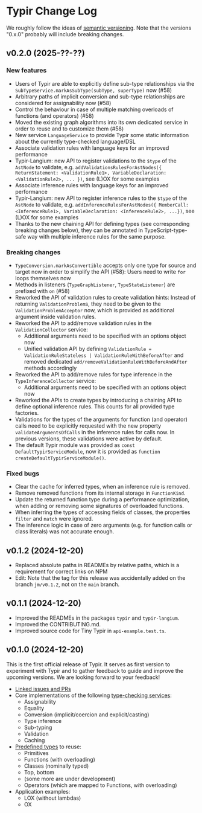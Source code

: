 # Typir Change Log

We roughly follow the ideas of [semantic versioning](https://semver.org/).
Note that the versions "0.x.0" probably will include breaking changes.


## v0.2.0 (2025-??-??)

### New features

- Users of Typir are able to explicitly define sub-type relationships via the `SubTypeService.markAsSubType(subType, superType)` now (#58)
- Arbitrary paths of implicit conversion and sub-type relationships are considered for assignability now (#58)
- Control the behaviour in case of multiple matching overloads of functions (and operators) (#58)
- Moved the existing graph algorithms into its own dedicated service in order to reuse and to customize them (#58)
- New service `LanguageService` to provide Typir some static information about the currently type-checked language/DSL
- Associate validation rules with language keys for an improved performance
- Typir-Langium: new API to register validations to the `$type` of the `AstNode` to validate,
  e.g. `addValidationsRulesForAstNodes({ ReturnStatement: <ValidationRule1>, VariableDeclaration: <ValidationRule2>, ... })`, see (L)OX for some examples
- Associate inference rules with language keys for an improved performance
- Typir-Langium: new API to register inference rules to the `$type` of the `AstNode` to validate,
  e.g. `addInferenceRulesForAstNodes({ MemberCall: <InferenceRule1>, VariableDeclaration: <InferenceRule2>, ...})`, see (L)OX for some examples
- Thanks to the new chaining API for defining types (see corresponding breaking changes below), they can be annotated in TypeScript-type-safe way with multiple inference rules for the same purpose.

### Breaking changes

- `TypeConversion.markAsConvertible` accepts only one type for source and target now in order to simplify the API (#58): Users need to write `for` loops themselves now
- Methods in listeners (`TypeGraphListener`, `TypeStateListener`) are prefixed with `on` (#58)
- Reworked the API of validation rules to create validation hints: Instead of returning `ValidationProblem`s, they need to be given to the `ValidationProblemAcceptor` now, which is provided as additional argument inside validation rules.
- Reworked the API to add/remove validation rules in the `ValidationCollector` service:
  - Additional arguments need to be specified with an options object now
  - Unified validation API by defining `ValidationRule = ValidationRuleStateless | ValidationRuleWithBeforeAfter` and removed dedicated `add/removeValidationRuleWithBeforeAndAfter` methods accordingly
- Reworked the API to add/remove rules for type inference in the `TypeInferenceCollector` service:
  - Additional arguments need to be specified with an options object now
- Reworked the APIs to create types by introducing a chaining API to define optional inference rules. This counts for all provided type factories.
- Validations for the types of the arguments for function (and operator) calls need to be explicitly requested with the new property `validateArgumentsOfCalls` in the inference rules for calls now. In previous versions, these validations were active by default.
- The default Typir module was provided as `const DefaultTypirServiceModule`, now it is provided as `function createDefaultTypirServiceModule()`.

### Fixed bugs

- Clear the cache for inferred types, when an inference rule is removed.
- Remove removed functions from its internal storage in `FunctionKind`.
- Update the returned function type during a performance optimization, when adding or removing some signatures of overloaded functions.
- When inferring the types of accessing fields of classes, the properties `filter` and `match` were ignored.
- The inference logic in case of zero arguments (e.g. for function calls or class literals) was not accurate enough.


## v0.1.2 (2024-12-20)

- Replaced absolute paths in READMEs by relative paths, which is a requirement for correct links on NPM
- Edit: Note that the tag for this release was accidentally added on the branch `jm/v0.1.2`, not on the `main` branch.


## v0.1.1 (2024-12-20)

- Improved the READMEs in the packages `typir` and `typir-langium`.
- Improved the CONTRIBUTING.md.
- Improved source code for Tiny Typir in `api-example.test.ts`.


## v0.1.0 (2024-12-20)

This is the first official release of Typir.
It serves as first version to experiment with Typir and to gather feedback to guide and improve the upcoming versions. We are looking forward to your feedback!

- [Linked issues and PRs](https://github.com/TypeFox/typir/milestone/2)
- Core implementations of the following [type-checking services](./packages/typir/src/services/):
  - Assignability
  - Equality
  - Conversion (implicit/coercion and explicit/casting)
  - Type inference
  - Sub-typing
  - Validation
  - Caching
- [Predefined types](./packages/typir/src/kinds/) to reuse:
  - Primitives
  - Functions (with overloading)
  - Classes (nominally typed)
  - Top, bottom
  - (some more are under development)
  - Operators (which are mapped to Functions, with overloading)
- Application examples:
  - LOX (without lambdas)
  - OX
